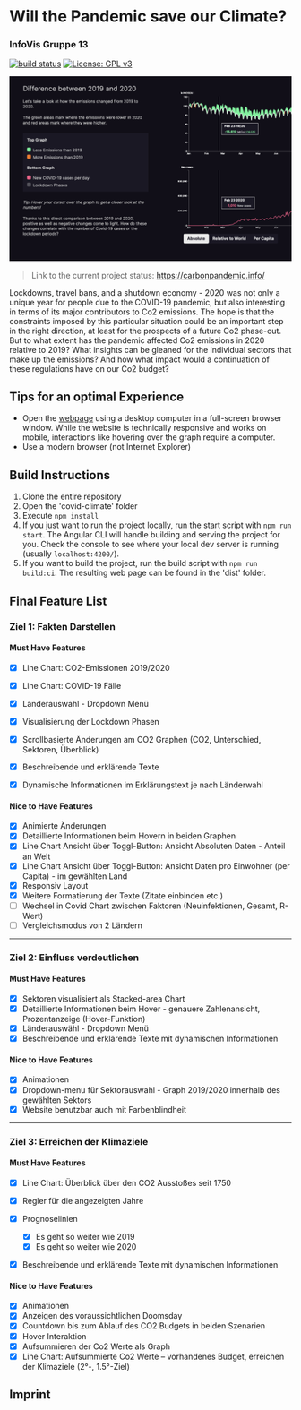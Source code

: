 # Will the Pandemic save our Climate?

### InfoVis Gruppe 13

[![build status](https://github.com/timcreatedit/infovis-gruppe-13/workflows/Build/badge.svg)](https://github.com/timcreatedit/infovis-gruppe-13/actions) [![License: GPL v3](https://img.shields.io/badge/License-GPLv3-blue.svg)](https://www.gnu.org/licenses/gpl-3.0)

![Screenshot](./Screenshot.png)

>  Link to the current project status: https://carbonpandemic.info/



Lockdowns, travel bans, and a shutdown economy - 2020 was not only a unique year for people due to the COVID-19 pandemic, but also interesting in terms of its major contributors to Co2 emissions.
The hope is that the constraints imposed by this particular situation could be an important step in the right direction, at least for the prospects of a future Co2 phase-out.
But to what extent has the pandemic affected Co2 emissions in 2020 relative to 2019? What insights can be gleaned for the individual sectors that make up the emissions?
And how what impact would a continuation of these regulations have on our Co2 budget?

## Tips for an optimal Experience

- Open the [webpage](https://carbonpandemic.info/) using a desktop computer in a full-screen browser window. While the website is technically responsive and works on mobile, interactions like hovering over the graph require a computer.
- Use a modern browser (not Internet Explorer)

## Build Instructions

1. Clone the entire repository
2. Open the 'covid-climate' folder
3. Execute ``npm install``
4. If you just want to run the project locally, run the start script with  ``npm run start``. The Angular CLI will handle building and serving the project for you. Check the console to see where your local dev server is running (usually ``localhost:4200/``).
5. If you want to build the project, run the build script with ``npm run build:ci``. The resulting web page can be found in the 'dist' folder.

## Final Feature List

### Ziel 1: Fakten Darstellen

#### Must Have Features

- [X] Line Chart: CO2-Emissionen 2019/2020
- [X] Line Chart: COVID-19 Fälle
- [X] Länderauswahl - Dropdown Menü
- [X] Visualisierung der Lockdown Phasen
- [X] Scrollbasierte Änderungen am CO2 Graphen (CO2, Unterschied, Sektoren, Überblick)
- [X] Beschreibende und erklärende Texte
- [X] Dynamische Informationen im Erklärungstext je nach Länderwahl


#### Nice to Have Features

- [X] Animierte Änderungen
- [X] Detaillierte Informationen beim Hovern in beiden Graphen
- [X] Line Chart Ansicht über Toggl-Button: Ansicht Absoluten Daten - Anteil an Welt
- [X] Line Chart Ansicht über Toggl-Button: Ansicht Daten pro Einwohner (per Capita) - im gewählten Land
- [X] Responsiv Layout
- [X] Weitere Formatierung der Texte (Zitate einbinden etc.)
- [ ] Wechsel in Covid Chart zwischen Faktoren (Neuinfektionen, Gesamt, R-Wert)
- [ ] Vergleichsmodus von 2 Ländern

***

### Ziel 2: Einfluss verdeutlichen

#### Must Have Features

- [x] Sektoren visualisiert als Stacked-area Chart
- [x] Detaillierte Informationen beim Hover - genauere Zahlenansicht, Prozentanzeige (Hover-Funktion)
- [x] Länderauswähl - Dropdown Menü
- [x] Beschreibende und erklärende Texte mit dynamischen Informationen

#### Nice to Have Features

- [x] Animationen
- [X] Dropdown-menu für Sektorauswahl - Graph 2019/2020 innerhalb des gewählten Sektors
- [X] Website benutzbar auch mit Farbenblindheit

***

### Ziel 3: Erreichen der Klimaziele

#### Must Have Features

- [x] Line Chart: Überblick über den CO2 Ausstoßes seit 1750 
- [x] Regler für die angezeigten Jahre
- [x] Prognoselinien
  - [x] Es geht so weiter wie 2019
  - [x] Es geht so weiter wie 2020
- [x] Beschreibende und erklärende Texte mit dynamischen Informationen


#### Nice to Have Features

- [x] Animationen
- [X] Anzeigen des voraussichtlichen Doomsday
- [X] Countdown bis zum Ablauf des CO2 Budgets in beiden Szenarien
- [x] Hover Interaktion
- [X] Aufsummieren der Co2 Werte als Graph
- [X] Line Chart: Aufsummierte Co2 Werte – vorhandenes Budget, erreichen der Klimaziele (2°-, 1.5°-Ziel)

## Imprint
